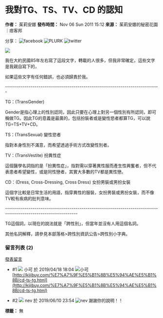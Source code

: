 # 我對TG、TS、TV、CD 的認知

**作者：** 茱莉安娜
**發布時間：** Nov 06 Sun 2011 15:12
**來源：** 茱莉安娜的秘密花園｜痞客邦

分享： ![facebook](https://s.pixfs.net/blog/images/common/facebook.gif) ![PLURK](https://s.pixfs.net/blog/images/common/plurk.gif) ![twitter](https://s.pixfs.net/blog/images/common/twitter.gif)

![](https://imageproxy.pixnet.cc/imgproxy?url=https://blog.yimg.com/2/3NRKAvV7s5_QkgJNkZKACfHUJvGUSW4kMnsgFGdTDxZOEBhCdyXMJg--/48/l/zGQJBtyGa2iwxzOcri.MBA.jpg)

我在大約民國85年左右寫了這段文字，轉載的人很多，但我非常確定，這些文字是我親自寫下的，

如果這些文字有任何錯誤，也必須歸責於我。

\-------------------------------------------------------------------------------

TG：(TransGender)

Gender是指心理上的性別認同，因此只要在心理上對另一個性別有所認同，即可稱做TG。因此TG的意義是最廣的，包括扮裝者或是變性慾者都算TG，可以說TG=TS+TV+CD。

TS：(TransSexual) 變性慾者

指對本身性別不滿意，而希望透過手術方式改變性別者。

TV：(TransVestite) 扮異性症

這個醫學名詞指的是「扮異性症」，指對需以穿著異性服而產生性興奮者，但不代表患者希望變性，或是同性戀者，其實大多數的TV都是異性戀。

CD：(Dress, Cross-Dressing, Cross Dress) 女扮男裝或男扮女裝

這個字比較是日常生活的用語，指穿異性的服裝，女扮男裝或男扮女裝，而不像TV較有疾病的批判意味。

\-------------------------------------------------------------------------------------------------------------------

TG這個詞，以現在的說法就是「跨性別」，但當年並沒有人用這個名詞。

其他名詞解釋，請參見本部落格>跨性別資訊公告>跨性別小字典。

### 留言列表 (2)

[發表留言](/blog/post/230203829#comment-form)

*   \#1 ![](//front.pixfs.net/comment/images/openid-pixnet-icon.gif) 小可 於 2019/04/18 18:04
    ![小可](//s.pixfs.net/blog/images/choc/avatar-neutral.png)
    [http://kijibuy.com/%E7%A7%9F%E5%B1%8B%E5%94%AE%E5%B1%8B/cd-ts-tg.html](http://kijibuy.com/%E7%A7%9F%E5%B1%8B%E5%94%AE%E5%B1%8B/cd-ts-tg.html)

*   \#2 ![](//front.pixfs.net/comment/images/openid-pixnet-icon.gif) nev 於 2019/06/10 23:54
    ![nev](//s.pixfs.net/blog/images/choc/avatar-neutral.png)
    謝謝你的說明！！

**標籤：** 無
